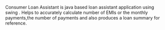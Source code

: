 Consumer Loan Assistant is java based loan assistant application using swing . Helps to accurately calculate number of EMIs or the monthly payments,the number of payments and also produces a loan summary for reference.


